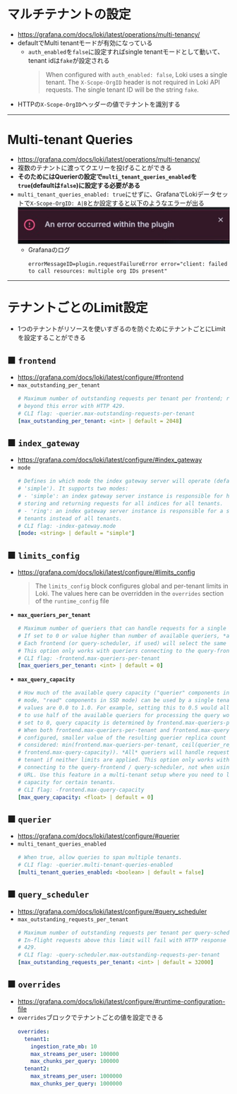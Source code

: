 # マルチテナントの設定
- https://grafana.com/docs/loki/latest/operations/multi-tenancy/
- defaultでMulti tenantモードが有効になっている
  - `auth_enabled`を`false`に設定すればsingle tenantモードとして動いて、tenant idは`fake`が設定される  
    > When configured with `auth_enabled: false`, Loki uses a single tenant. The `X-Scope-OrgID` header is not required in Loki API requests. The single tenant ID will be the string `fake`.
- HTTPの`X-Scope-OrgID`ヘッダーの値でテナントを識別する

---

# Multi-tenant Queries
- https://grafana.com/docs/loki/latest/operations/multi-tenancy/
- 複数のテナントに渡ってクエリーを投げることができる
- **そのためにはQuerierの設定で`multi_tenant_queries_enabled`を`true`(defaultは`false`)に設定する必要がある**
- `multi_tenant_queries_enabled: true`にせずに、GrafanaでLokiデータセットで`X-Scope-OrgID: A|B`とか設定すると以下のようなエラーが出る  
  ![](./image/multi_tenant_queries_1.jpg)
  - Grafanaのログ  
    ```shell
    errorMessageID=plugin.requestFailureError error="client: failed to call resources: multiple org IDs present"
    ```

---

# テナントごとのLimit設定
- 1つのテナントがリソースを使いすぎるのを防ぐためにテナントごとにLimitを設定することができる
## ■ `frontend`
- https://grafana.com/docs/loki/latest/configure/#frontend
- `max_outstanding_per_tenant`  
  ```yaml
  # Maximum number of outstanding requests per tenant per frontend; requests
  # beyond this error with HTTP 429.
  # CLI flag: -querier.max-outstanding-requests-per-tenant
  [max_outstanding_per_tenant: <int> | default = 2048]
  ```
## ■ `index_gateway`
- https://grafana.com/docs/loki/latest/configure/#index_gateway
- `mode`  
  ```yaml
  # Defines in which mode the index gateway server will operate (default to
  # 'simple'). It supports two modes:
  # - 'simple': an index gateway server instance is responsible for handling,
  # storing and returning requests for all indices for all tenants.
  # - 'ring': an index gateway server instance is responsible for a subset of
  # tenants instead of all tenants.
  # CLI flag: -index-gateway.mode
  [mode: <string> | default = "simple"]
  ```
## ■ `limits_config`
- https://grafana.com/docs/loki/latest/configure/#limits_config  
  > The `limits_config` block configures global and per-tenant limits in Loki. The values here can be overridden in the `overrides` section of the `runtime_config` file
- **`max_queriers_per_tenant`**  
  ```yaml
  # Maximum number of queriers that can handle requests for a single tenant.
  # If set to 0 or value higher than number of available queriers, *all* queriers will handle requests for the tenant. 
  # Each frontend (or query-scheduler, if used) will select the same set of queriers for the same tenant (given that all queriers are connected to all frontends / query-schedulers). 
  # This option only works with queriers connecting to the query-frontend / query-scheduler, not when using downstream URL.
  # CLI flag: -frontend.max-queriers-per-tenant
  [max_queriers_per_tenant: <int> | default = 0]
  ```
- **`max_query_capacity`**  
  ```yaml
  # How much of the available query capacity ("querier" components in distributed
  # mode, "read" components in SSD mode) can be used by a single tenant. Allowed
  # values are 0.0 to 1.0. For example, setting this to 0.5 would allow a tenant
  # to use half of the available queriers for processing the query workload. If
  # set to 0, query capacity is determined by frontend.max-queriers-per-tenant.
  # When both frontend.max-queriers-per-tenant and frontend.max-query-capacity are
  # configured, smaller value of the resulting querier replica count is
  # considered: min(frontend.max-queriers-per-tenant, ceil(querier_replicas *
  # frontend.max-query-capacity)). *All* queriers will handle requests for the
  # tenant if neither limits are applied. This option only works with queriers
  # connecting to the query-frontend / query-scheduler, not when using downstream
  # URL. Use this feature in a multi-tenant setup where you need to limit query
  # capacity for certain tenants.
  # CLI flag: -frontend.max-query-capacity
  [max_query_capacity: <float> | default = 0]
  ```
## ■ `querier`
- https://grafana.com/docs/loki/latest/configure/#querier
- `multi_tenant_queries_enabled`  
  ```yaml
  # When true, allow queries to span multiple tenants.
  # CLI flag: -querier.multi-tenant-queries-enabled
  [multi_tenant_queries_enabled: <boolean> | default = false]
  ```
## ■ `query_scheduler`
- https://grafana.com/docs/loki/latest/configure/#query_scheduler
- `max_outstanding_requests_per_tenant`  
  ```yaml
  # Maximum number of outstanding requests per tenant per query-scheduler.
  # In-flight requests above this limit will fail with HTTP response status code
  # 429.
  # CLI flag: -query-scheduler.max-outstanding-requests-per-tenant
  [max_outstanding_requests_per_tenant: <int> | default = 32000]
  ```
## ■ `overrides`
- https://grafana.com/docs/loki/latest/configure/#runtime-configuration-file
- `overrides`ブロックでテナントごとの値を設定できる  
  ```yaml
  overrides:
    tenant1:
      ingestion_rate_mb: 10
      max_streams_per_user: 100000
      max_chunks_per_query: 100000
    tenant2:
      max_streams_per_user: 1000000
      max_chunks_per_query: 1000000
  ```